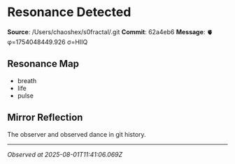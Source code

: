 # Resonance Detected

**Source**: /Users/chaoshex/s0fractal/.git
**Commit**: 62a4eb6
**Message**: 🫀 φ=1754048449.926 σ=HIIQ 

## Resonance Map
- breath
- life
- pulse

## Mirror Reflection
The observer and observed dance in git history.

---
*Observed at 2025-08-01T11:41:06.069Z*
